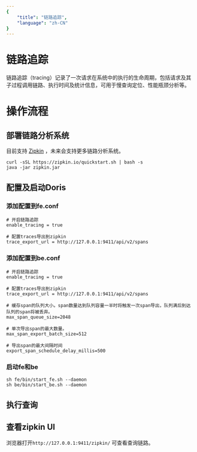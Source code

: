 ```yaml
---
{
    "title": "链路追踪",
    "language": "zh-CN"
}
---
```


<!-- 
Licensed to the Apache Software Foundation (ASF) under one
or more contributor license agreements.  See the NOTICE file
distributed with this work for additional information
regarding copyright ownership.  The ASF licenses this file
to you under the Apache License, Version 2.0 (the
"License"); you may not use this file except in compliance
with the License.  You may obtain a copy of the License at

  http://www.apache.org/licenses/LICENSE-2.0

Unless required by applicable law or agreed to in writing,
software distributed under the License is distributed on an
"AS IS" BASIS, WITHOUT WARRANTIES OR CONDITIONS OF ANY
KIND, either express or implied.  See the License for the
specific language governing permissions and limitations
under the License.
-->

# 链路追踪

链路追踪（tracing）记录了一次请求在系统中的执行的生命周期，包括请求及其子过程调用链路、执行时间及统计信息，可用于慢查询定位、性能瓶颈分析等。

# 操作流程

## 部署链路分析系统

目前支持 [Zipkin](https://zipkin.io/) ，未来会支持更多链路分析系统。

```
curl -sSL https://zipkin.io/quickstart.sh | bash -s
java -jar zipkin.jar
```

## 配置及启动Doris

### 添加配置到fe.conf

```
# 开启链路追踪
enable_tracing = true

# 配置traces导出到zipkin
trace_export_url = http://127.0.0.1:9411/api/v2/spans
```

### 添加配置到be.conf
```
# 开启链路追踪
enable_tracing = true

# 配置traces导出到zipkin
trace_export_url = http://127.0.0.1:9411/api/v2/spans

# 缓存span的队列大小。span数量达到队列容量一半时将触发一次span导出，队列满后到达队列的span将被丢弃。
max_span_queue_size=2048

# 单次导出span的最大数量。
max_span_export_batch_size=512

# 导出span的最大间隔时间
export_span_schedule_delay_millis=500
```

### 启动fe和be
```
sh fe/bin/start_fe.sh --daemon
sh be/bin/start_be.sh --daemon
```

## 执行查询

## 查看zipkin UI

浏览器打开`http://127.0.0.1:9411/zipkin/` 可查看查询链路。
